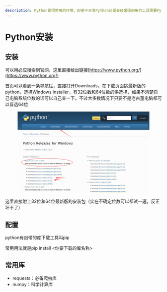 ```yaml
---
description: Python是很常用的环境，即使不开发Python还是会经常碰到用的工具需要Python的情况。
---
```


# Python安装

## 安装

可以用必应搜索到官网，这里直接给出链接[https://www.python.org/](https://www.python.org/)

首页可以看到一条导航栏，直接打开Downloads，在下载页面挑最新版的python，选择Windows installer，有32位数和64位数的供选择，如果不清楚自己电脑系统位数的话可以自己查一下。不过大多数情况下只要不是老古董电脑都可以盲选64位

<figure><img src="../../.gitbook/assets/image (5) (1).png" alt=""><figcaption></figcaption></figure>

这里直接附上32位和64位最新版的安装包（实在不确定位数可以都试一遍，反正坏不了）

## 配置

python有自带的库下载工具叫pip

常用用法就是pip install <你要下载的库名称>

## 常用库

* requests：必备爬虫库
* numpy：科学计算库

